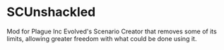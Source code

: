 # SCUnshackled
 Mod for Plague Inc Evolved's Scenario Creator that removes some of its limits, allowing greater freedom with what could be done using it.
